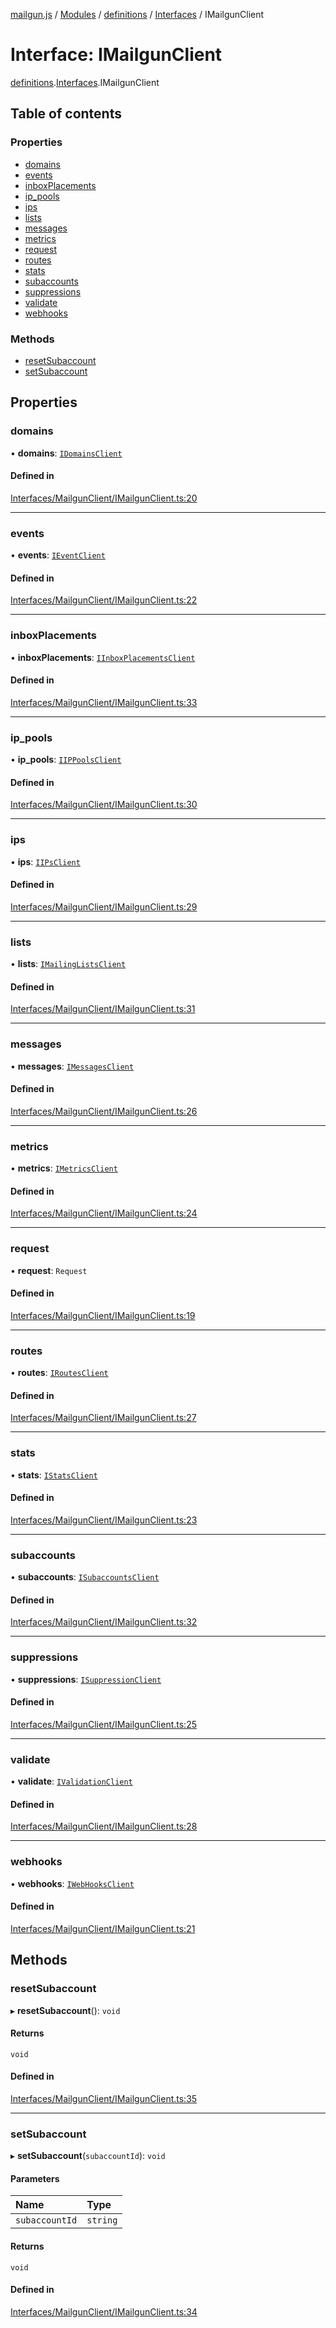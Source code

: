 [mailgun.js](../README.md) / [Modules](../modules.md) / [definitions](../modules/definitions.md) / [Interfaces](../modules/definitions.Interfaces.md) / IMailgunClient

# Interface: IMailgunClient

[definitions](../modules/definitions.md).[Interfaces](../modules/definitions.Interfaces.md).IMailgunClient

## Table of contents

### Properties

- [domains](definitions.Interfaces.IMailgunClient.md#domains)
- [events](definitions.Interfaces.IMailgunClient.md#events)
- [inboxPlacements](definitions.Interfaces.IMailgunClient.md#inboxplacements)
- [ip\_pools](definitions.Interfaces.IMailgunClient.md#ip_pools)
- [ips](definitions.Interfaces.IMailgunClient.md#ips)
- [lists](definitions.Interfaces.IMailgunClient.md#lists)
- [messages](definitions.Interfaces.IMailgunClient.md#messages)
- [metrics](definitions.Interfaces.IMailgunClient.md#metrics)
- [request](definitions.Interfaces.IMailgunClient.md#request)
- [routes](definitions.Interfaces.IMailgunClient.md#routes)
- [stats](definitions.Interfaces.IMailgunClient.md#stats)
- [subaccounts](definitions.Interfaces.IMailgunClient.md#subaccounts)
- [suppressions](definitions.Interfaces.IMailgunClient.md#suppressions)
- [validate](definitions.Interfaces.IMailgunClient.md#validate)
- [webhooks](definitions.Interfaces.IMailgunClient.md#webhooks)

### Methods

- [resetSubaccount](definitions.Interfaces.IMailgunClient.md#resetsubaccount)
- [setSubaccount](definitions.Interfaces.IMailgunClient.md#setsubaccount)

## Properties

### domains

• **domains**: [`IDomainsClient`](definitions.Interfaces.IDomainsClient.md)

#### Defined in

[Interfaces/MailgunClient/IMailgunClient.ts:20](https://github.com/mailgun/mailgun.js/blob/aa3958c/lib/Interfaces/MailgunClient/IMailgunClient.ts#L20)

___

### events

• **events**: [`IEventClient`](definitions.Interfaces.IEventClient.md)

#### Defined in

[Interfaces/MailgunClient/IMailgunClient.ts:22](https://github.com/mailgun/mailgun.js/blob/aa3958c/lib/Interfaces/MailgunClient/IMailgunClient.ts#L22)

___

### inboxPlacements

• **inboxPlacements**: [`IInboxPlacementsClient`](definitions.Interfaces.IInboxPlacementsClient.md)

#### Defined in

[Interfaces/MailgunClient/IMailgunClient.ts:33](https://github.com/mailgun/mailgun.js/blob/aa3958c/lib/Interfaces/MailgunClient/IMailgunClient.ts#L33)

___

### ip\_pools

• **ip\_pools**: [`IIPPoolsClient`](definitions.Interfaces.IIPPoolsClient.md)

#### Defined in

[Interfaces/MailgunClient/IMailgunClient.ts:30](https://github.com/mailgun/mailgun.js/blob/aa3958c/lib/Interfaces/MailgunClient/IMailgunClient.ts#L30)

___

### ips

• **ips**: [`IIPsClient`](definitions.Interfaces.IIPsClient.md)

#### Defined in

[Interfaces/MailgunClient/IMailgunClient.ts:29](https://github.com/mailgun/mailgun.js/blob/aa3958c/lib/Interfaces/MailgunClient/IMailgunClient.ts#L29)

___

### lists

• **lists**: [`IMailingListsClient`](definitions.Interfaces.IMailingListsClient.md)

#### Defined in

[Interfaces/MailgunClient/IMailgunClient.ts:31](https://github.com/mailgun/mailgun.js/blob/aa3958c/lib/Interfaces/MailgunClient/IMailgunClient.ts#L31)

___

### messages

• **messages**: [`IMessagesClient`](definitions.Interfaces.IMessagesClient.md)

#### Defined in

[Interfaces/MailgunClient/IMailgunClient.ts:26](https://github.com/mailgun/mailgun.js/blob/aa3958c/lib/Interfaces/MailgunClient/IMailgunClient.ts#L26)

___

### metrics

• **metrics**: [`IMetricsClient`](definitions.Interfaces.IMetricsClient.md)

#### Defined in

[Interfaces/MailgunClient/IMailgunClient.ts:24](https://github.com/mailgun/mailgun.js/blob/aa3958c/lib/Interfaces/MailgunClient/IMailgunClient.ts#L24)

___

### request

• **request**: `Request`

#### Defined in

[Interfaces/MailgunClient/IMailgunClient.ts:19](https://github.com/mailgun/mailgun.js/blob/aa3958c/lib/Interfaces/MailgunClient/IMailgunClient.ts#L19)

___

### routes

• **routes**: [`IRoutesClient`](definitions.Interfaces.IRoutesClient.md)

#### Defined in

[Interfaces/MailgunClient/IMailgunClient.ts:27](https://github.com/mailgun/mailgun.js/blob/aa3958c/lib/Interfaces/MailgunClient/IMailgunClient.ts#L27)

___

### stats

• **stats**: [`IStatsClient`](definitions.Interfaces.IStatsClient.md)

#### Defined in

[Interfaces/MailgunClient/IMailgunClient.ts:23](https://github.com/mailgun/mailgun.js/blob/aa3958c/lib/Interfaces/MailgunClient/IMailgunClient.ts#L23)

___

### subaccounts

• **subaccounts**: [`ISubaccountsClient`](definitions.Interfaces.ISubaccountsClient.md)

#### Defined in

[Interfaces/MailgunClient/IMailgunClient.ts:32](https://github.com/mailgun/mailgun.js/blob/aa3958c/lib/Interfaces/MailgunClient/IMailgunClient.ts#L32)

___

### suppressions

• **suppressions**: [`ISuppressionClient`](definitions.Interfaces.ISuppressionClient.md)

#### Defined in

[Interfaces/MailgunClient/IMailgunClient.ts:25](https://github.com/mailgun/mailgun.js/blob/aa3958c/lib/Interfaces/MailgunClient/IMailgunClient.ts#L25)

___

### validate

• **validate**: [`IValidationClient`](definitions.Interfaces.IValidationClient.md)

#### Defined in

[Interfaces/MailgunClient/IMailgunClient.ts:28](https://github.com/mailgun/mailgun.js/blob/aa3958c/lib/Interfaces/MailgunClient/IMailgunClient.ts#L28)

___

### webhooks

• **webhooks**: [`IWebHooksClient`](definitions.Interfaces.IWebHooksClient.md)

#### Defined in

[Interfaces/MailgunClient/IMailgunClient.ts:21](https://github.com/mailgun/mailgun.js/blob/aa3958c/lib/Interfaces/MailgunClient/IMailgunClient.ts#L21)

## Methods

### resetSubaccount

▸ **resetSubaccount**(): `void`

#### Returns

`void`

#### Defined in

[Interfaces/MailgunClient/IMailgunClient.ts:35](https://github.com/mailgun/mailgun.js/blob/aa3958c/lib/Interfaces/MailgunClient/IMailgunClient.ts#L35)

___

### setSubaccount

▸ **setSubaccount**(`subaccountId`): `void`

#### Parameters

| Name | Type |
| :------ | :------ |
| `subaccountId` | `string` |

#### Returns

`void`

#### Defined in

[Interfaces/MailgunClient/IMailgunClient.ts:34](https://github.com/mailgun/mailgun.js/blob/aa3958c/lib/Interfaces/MailgunClient/IMailgunClient.ts#L34)
